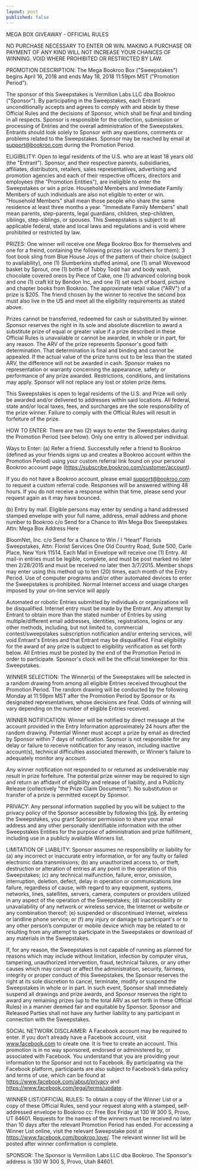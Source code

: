 ```yaml
---
layout: post
published: false
---
```

MEGA BOX GIVEAWAY - OFFICIAL RULES

NO PURCHASE NECESSARY TO ENTER OR WIN. MAKING A PURCHASE OR PAYMENT OF ANY KIND WILL NOT INCREASE YOUR CHANCES OF WINNING. VOID WHERE PROHIBITED OR RESTRICTED BY LAW.

PROMOTION DESCRIPTION: The Mega Bookroo Box ("Sweepstakes") begins April 16, 2018 and ends May 18, 2018 11:59pm MST ("Promotion Period").

The sponsor of this Sweepstakes is Vermilion Labs LLC dba Bookroo ("Sponsor"). By participating in the Sweepstakes, each Entrant unconditionally accepts and agrees to comply with and abide by these Official Rules and the decisions of Sponsor, which shall be final and binding in all respects. Sponsor is responsible for the collection, submission or processing of Entries and the overall administration of the Sweepstakes. Entrants should look solely to Sponsor with any questions, comments or problems related to the Sweepstakes. Sponsor may be reached by email at support@bookroo.com during the Promotion Period. 

ELIGIBILITY: Open to legal residents of the U.S. who are at least 18 years old (the "Entrant"). Sponsor, and their respective parents, subsidiaries, affiliates, distributors, retailers, sales representatives, advertising and promotion agencies and each of their respective officers, directors and employees (the "Promotion Entities"), are ineligible to enter the Sweepstakes or win a prize. Household Members and Immediate Family Members of such individuals are also not eligible to enter or win. "Household Members" shall mean those people who share the same residence at least three months a year. "Immediate Family Members" shall mean parents, step-parents, legal guardians, children, step-children, siblings, step-siblings, or spouses. This Sweepstakes is subject to all applicable federal, state and local laws and regulations and is void where prohibited or restricted by law. 

PRIZES: One winner will receive one Mega Bookroo Box for themselves and one for a freind, containing the following prizes (or vouchers for them): 3 foot book sling from Blue House Joys of the pattern of their choice (subject to availability), one (1) Slumberkins stuffed animal, one (1) small Wovewood basket by Sprout, one (1) bottle of Tubby Todd hair and body wash, chocolate covered oreos by Piece of Cake, one (1) advanced coloring book and one (1) craft kit by Bendon Inc, and one (1) set each of board, picture and chapter books from Bookroo. The approximate retail value ("ARV") of a prize is $205. The friend chosen by the winner to receive the second box must also live in the US and meet all the eligibility requirements as stated above.

Prizes cannot be transferred, redeemed for cash or substituted by winner. Sponsor reserves the right in its sole and absolute discretion to award a substitute prize of equal or greater value if a prize described in these Official Rules is unavailable or cannot be awarded, in whole or in part, for any reason. The ARV of the prize represents Sponsor's good faith determination. That determination is final and binding and cannot be appealed. If the actual value of the prize turns out to be less than the stated ARV, the difference will not be awarded in cash. Sponsor makes no representation or warranty concerning the appearance, safety or performance of any prize awarded. Restrictions, conditions, and limitations may apply. Sponsor will not replace any lost or stolen prize items.
    
This Sweepstakes is open to legal residents of the U.S. and Prize will only be awarded and/or delivered to addresses within said locations. All federal, state and/or local taxes, fees, and surcharges are the sole responsibility of the prize winner. Failure to comply with the Official Rules will result in forfeiture of the prize.

HOW TO ENTER: There are two (2) ways to enter the Sweepstakes during the Promotion Period (see below). Only one entry is allowed per individual.

Ways to Enter:
(a) Refer a friend.
Successfully refer a friend to Bookroo (defined as your friends signs up and creates a Bookroo account within the Promotion Period) using your custom referral link found on your personal Bookroo account page (https://subscribe.bookroo.com/customer/account).

If you do not have a Bookroo account, please email support@bookroo.com to request a custom referral code. Responses will be answered withing 48 hours. If you do not receive a response within that time, please send your request again as it may have bounced.

(b) Entry by mail.
Eligible persons may enter by sending a hand addressed stamped envelope with your
full name, address, email address and phone number to
Bookroo c/o Send for a Chance to Win Mega Box Sweepstakes
Attn: Mega Box
Address Here

BloomNet, Inc. c/o Send for a Chance to Win / I “Heart” Florists Sweepstakes, Attn:
Florist Services One Old Country Road, Suite 500, Carle Place, New York 11514. Each
Mail in Envelope will receive one (1) Entry. All mail-in entries must be legible, complete,
and must be post marked no later then 2/28/2015 and must be received no later then
3/7/2015. Member shops may enter using this method up to ten (20) times, each month
of the Entry Period. Use of computer programs and/or other automated devices to
enter the Sweepstakes is prohibited. Normal Internet access and usage charges
imposed by your on-line service will apply


Automated or robotic Entries submitted by individuals or organizations will be disqualified. Internet entry must be made by the Entrant. Any attempt by Entrant to obtain more than the stated number of Entries by using multiple/different email addresses, identities, registrations, logins or any other methods, including, but not limited to, commercial contest/sweepstakes subscription notification and/or entering services, will void Entrant's Entries and that Entrant may be disqualified. Final eligibility for the award of any prize is subject to eligibility verification as set forth below. All Entries must be posted by the end of the Promotion Period in order to participate. Sponsor's clock will be the official timekeeper for this Sweepstakes.
    
WINNER SELECTION: The Winner(s) of the Sweepstakes will be selected in a random drawing from among all eligible Entries received throughout the Promotion Period. The random drawing will be conducted by the following Monday at 11:59pm MST after the Promotion Period by Sponsor or its designated representatives, whose decisions are final. Odds of winning will vary depending on the number of eligible Entries received.

WINNER NOTIFICATION: Winner will be notified by direct message at the account provided in the Entry Information approximately 24 hours after the random drawing. Potential Winner must accept a prize by email as directed by Sponsor within 7 days of notification. Sponsor is not responsible for any delay or failure to receive notification for any reason, including inactive account(s), technical difficulties associated therewith, or Winner’s failure to adequately monitor any account.

Any winner notification not responded to or returned as undeliverable may result in prize forfeiture. The potential prize winner may be required to sign and return an affidavit of eligibility and release of liability, and a Publicity Release (collectively "the Prize Claim Documents"). No substitution or transfer of a prize is permitted except by Sponsor.

PRIVACY: Any personal information supplied by you will be subject to the privacy policy of the Sponsor accessible by following this [link](https://d3a1v57rabk2hm.cloudfront.net/bookroo/joybox_digital/images/PrivacyPolicy.pdf?ts=1424455111&host=www.bookroo.com). By entering the Sweepstakes, you grant Sponsor permission to share your email address and any other personally identifiable information with the other Sweepstakes Entities for the purpose of administration and prize fulfillment, including use in a publicly available Winners list.

LIMITATION OF LIABILITY: Sponsor assumes no responsibility or liability for (a) any incorrect or inaccurate entry information, or for any faulty or failed electronic data transmissions; (b) any unauthorized access to, or theft, destruction or alteration of entries at any point in the operation of this Sweepstakes; (c) any technical malfunction, failure, error, omission, interruption, deletion, defect, delay in operation or communications line failure, regardless of cause, with regard to any equipment, systems, networks, lines, satellites, servers, camera, computers or providers utilized in any aspect of the operation of the Sweepstakes; (d) inaccessibility or unavailability of any network or wireless service, the Internet or website or any combination thereof; (e) suspended or discontinued Internet, wireless or landline phone service; or (f) any injury or damage to participant's or to any other person’s computer or mobile device which may be related to or resulting from any attempt to participate in the Sweepstakes or download of any materials in the Sweepstakes.

If, for any reason, the Sweepstakes is not capable of running as planned for reasons which may include without limitation, infection by computer virus, tampering, unauthorized intervention, fraud, technical failures, or any other causes which may corrupt or affect the administration, security, fairness, integrity or proper conduct of this Sweepstakes, the Sponsor reserves the right at its sole discretion to cancel, terminate, modify or suspend the Sweepstakes in whole or in part. In such event, Sponsor shall immediately suspend all drawings and prize awards, and Sponsor reserves the right to award any remaining prizes (up to the total ARV as set forth in these Official Rules) in a manner deemed fair and equitable by Sponsor. Sponsor and Released Parties shall not have any further liability to any participant in connection with the Sweepstakes.
  
SOCIAL NETWORK DISCLAIMER: A Facebook account may be required to enter. If you don’t already have a Facebook account, visit www.facebook.com to create one. It is free to create an account. This promotion is in no way sponsored, endorsed or administered by, or associated with Facebook. You understand that you are providing your information to the Sponsor and not to Facebook. By participating via the Facebook platform, participants are also subject to Facebook’s data policy and terms of use, which can be found at https://www.facebook.com/about/privacy and https://www.facebook.com/legal/terms/update.

WINNER LIST/OFFICIAL RULES: To obtain a copy of the Winner List or a copy of these Official Rules, send your request along with a stamped, self-addressed envelope to Bookroo cc: Free Box Friday at 130 W 300 S, Provo, UT 84601. Requests for the names of the winners must be received no later than 10 days after the relevant Promotion Period has ended. For accessing a Winner List online, visit the relevant Sweepstake post at https://www.facebook.com/bookroo.love/. The relevant winner list will be posted after winner confirmation is complete.

SPONSOR: The Sponsor is Vermilion Labs LLC dba Bookroo. The Sponsor's address is 130 W 300 S, Provo, Utah 84601.
